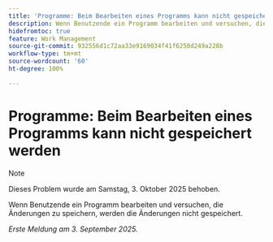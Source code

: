 ```yaml
---
title: 'Programme: Beim Bearbeiten eines Programms kann nicht gespeichert werden'
description: Wenn Benutzende ein Programm bearbeiten und versuchen, die Änderungen zu speichern, werden die Änderungen nicht gespeichert.
hidefromtoc: true
feature: Work Management
source-git-commit: 932556d1c72aa33e9169034f41f6250d249a228b
workflow-type: tm+mt
source-wordcount: '60'
ht-degree: 100%

---
```



# Programme: Beim Bearbeiten eines Programms kann nicht gespeichert werden

>[!NOTE]
>
>Dieses Problem wurde am Samstag, 3. Oktober 2025 behoben.

Wenn Benutzende ein Programm bearbeiten und versuchen, die Änderungen zu speichern, werden die Änderungen nicht gespeichert.

_Erste Meldung am 3. September 2025._

